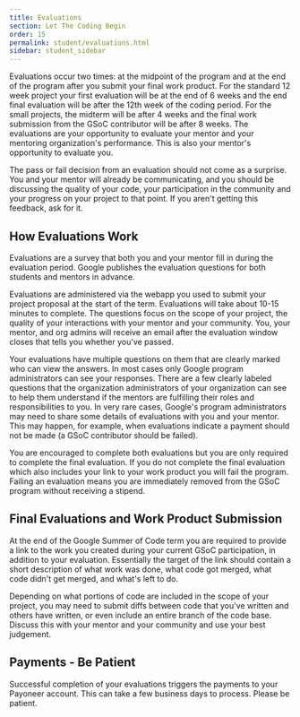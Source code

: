 ```yaml
---
title: Evaluations
section: Let The Coding Begin
order: 15
permalink: student/evaluations.html
sidebar: student_sidebar
---
```


Evaluations occur two times: at the midpoint of the program and at the end of the program after you submit your final work product. For the standard 12 week project your first evaluation will be at the end of 6 weeks and the end final evaluation will be after the 12th week of the coding period. For the small projects, the midterm will be after 4 weeks and the final work submission from the GSoC contributor will be after 8 weeks. The evaluations are your opportunity to evaluate your mentor and your mentoring organization's performance. This is also your mentor's opportunity to evaluate you.

The pass or fail decision from an evaluation should not come as a surprise. You and your mentor will already be communicating, and you should be discussing the quality of your code, your participation in the community and your progress on your project to that point. If you aren't getting this feedback, ask for it.

## How Evaluations Work

Evaluations are a survey that both you and your mentor fill in during the evaluation period. Google publishes the evaluation questions for both students and mentors in advance.

Evaluations are administered via the webapp you used to submit your project proposal at the start of the term. Evaluations will take about 10-15 minutes to complete. The questions focus on the scope of your project, the quality of your interactions with your mentor and your community. You, your mentor, and org admins will receive an email after the evaluation window closes that tells you whether you've passed.

Your evaluations have multiple questions on them that are clearly marked who can view the answers. In most cases only Google program administrators can see your responses. There are a few clearly labeled questions that the organization administrators of your organization can see to help them understand if the mentors are fulfilling their roles and responsibilities to you. In very rare cases, Google's program administrators may need to share some details of evaluations with you and your mentor. This may happen, for example, when evaluations indicate a payment should not be made (a GSoC contributor should be failed).

You are encouraged to complete both evaluations but you are only required to complete the final evaluation. If you do not complete the final evaluation which also includes your link to your work product you will fail the program. Failing an evaluation means you are immediately removed from the GSoC program without receiving a stipend.

## Final Evaluations and Work Product Submission

At the end of the Google Summer of Code term you are required to provide a link to the work you created during your current GSoC participation, in addition to your evaluation. Essentially the target of the link should contain a short description of what work was done, what code got merged, what code didn't get merged, and what's left to do.

Depending on what portions of code are included in the scope of your project, you may need to submit diffs between code that you've written and others have written, or even include an entire branch of the code base. Discuss this with your mentor and your community and use your best judgement.

## Payments - Be Patient

Successful completion of your evaluations triggers the payments to your Payoneer account. This can take a few business days to process. Please be patient.
